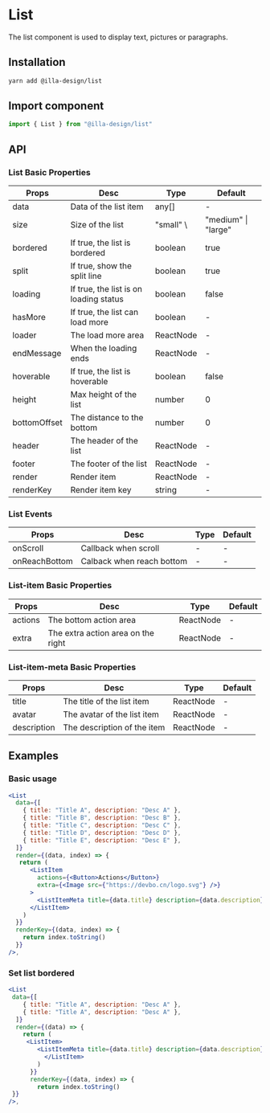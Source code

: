 # List

The list component is used to display text, pictures or paragraphs.

## Installation

```bash
yarn add @illa-design/list
```

## Import component

```jsx
import { List } from "@illa-design/list"
```

## API

### List Basic Properties

| Props        | Desc                                   | Type       | Default                         |
| ------------ | -------------------------------------- | ---------- | ------------------------------- |
| data         | Data of the list item                  | any[]      | -                               |
| size         | Size of the list                       | "small" \ | "medium" \| "large" | "medium" |
| bordered     | If true, the list is bordered          | boolean    | true                            |
| split        | If true, show the split line           | boolean    | true                            |
| loading      | If true, the list is on loading status | boolean    | false                           |
| hasMore      | If true, the list can load more        | boolean    | -                               |
| loader       | The load more area                     | ReactNode  | -                               |
| endMessage   | When the loading ends                  | ReactNode  | -                               |
| hoverable    | If true, the list is hoverable         | boolean    | false                           |
| height       | Max height of the list                 | number     | 0                               |
| bottomOffset | The distance to the bottom             | number     | 0                               |
| header       | The header of the list                 | ReactNode  | -                               |
| footer       | The footer of the list                 | ReactNode  | -                               |
| render       | Render item                            | ReactNode  | -                               |
| renderKey    | Render item key                        | string     | -                               |

### List Events

| Props         | Desc                      | Type | Default |
| ------------- | ------------------------- | ---- | ------- |
| onScroll      | Callback when scroll      | -    | -       |
| onReachBottom | Calback when reach bottom | -    | -       |

### List-item Basic Properties

| Props   | Desc                               | Type      | Default |
| ------- | ---------------------------------- | --------- | ------- |
| actions | The bottom action area             | ReactNode | -       |
| extra   | The extra action area on the right | ReactNode | -       |

### List-item-meta Basic Properties

| Props       | Desc                        | Type      | Default |
| ----------- | --------------------------- | --------- | ------- |
| title       | The title of the list item  | ReactNode | -       |
| avatar      | The avatar of the list item | ReactNode | -       |
| description | The description of the item | ReactNode | -       |

## Examples

### Basic usage

```jsx
<List
  data={[
    { title: "Title A", description: "Desc A" },
    { title: "Title B", description: "Desc B" },
    { title: "Title C", description: "Desc C" },
    { title: "Title D", description: "Desc D" },
    { title: "Title E", description: "Desc E" },
  ]}
  render={(data, index) => {
   return (
      <ListItem
        actions={<Button>Actions</Button>}
        extra={<Image src={"https://devbo.cn/logo.svg"} />}
      >
        <ListItemMeta title={data.title} description={data.description} />
      </ListItem>
    )
  }}
  renderKey={(data, index) => {
    return index.toString()
  }}
/>,
```

### Set list bordered

```jsx
<List
 data={[
    { title: "Title A", description: "Desc A" },
    { title: "Title A", description: "Desc A" },
  ]}
  render={(data) => {
    return (
     <ListItem>
        <ListItemMeta title={data.title} description={data.description} />
          </ListItem>
        )
      }}
      renderKey={(data, index) => {
        return index.toString()
 }}
/>,
```
